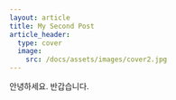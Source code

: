 ```yaml
---
layout: article
title: My Second Post
article_header:
  type: cover
  image:
    src: /docs/assets/images/cover2.jpg
---
```


안녕하세요. 반갑습니다. 


